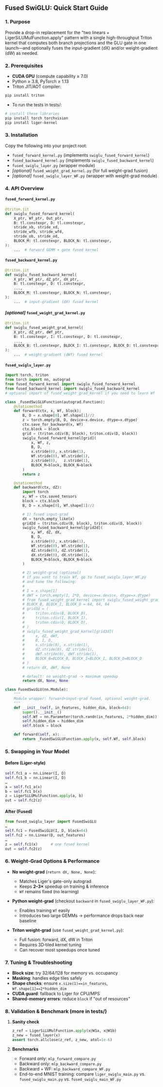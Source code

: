 ## Fused SwiGLU: Quick Start Guide

### 1. Purpose

Provide a drop-in replacement for the "two linears + LigerSiLUMulFunction.apply" pattern with a single high-throughput Triton kernel that computes both branch projections and the GLU gate in one launch—and optionally fuses the input-gradient (dX) and/or weight-gradient (dW) as needed.

### 2. Prerequisites

- **CUDA GPU** (compute capability ≥ 7.0)  
- Python ≥ 3.8, PyTorch ≥ 1.13  
- Triton JIT/AOT compiler:  
```bash
pip install triton
```
- To run the tests in tests/:
```bash
# install these libraries
pip install torch torchvision
pip install liger-kernel
```

### 3. Installation

Copy the following into your project root:

* `fused_forward_kernel.py` (implements `swiglu_fused_forward_kernel`)
* `fused_backward_kernel.py` (implements `swiglu_fused_backward_kernel`)
* `fused_swiglu_layer.py` (wrapper module)
* *\[optional]* `fused_weight_grad_kernel.py` (for full weight-grad fusion)
* *\[optional]* `fused_swiglu_layer_WF.py` (wrapper with weight-grad module)

### 4. API Overview

#### `fused_forward_kernel.py`

```python
@triton.jit
def swiglu_fused_forward_kernel(
    X_ptr, Wf_ptr, Out_ptr,
    B: tl.constexpr, D: tl.constexpr,
    stride_xb, stride_xd,
    stride_wfb, stride_wfd,
    stride_ob, stride_od,
    BLOCK_M: tl.constexpr, BLOCK_N: tl.constexpr,
):
    ...  # forward GEMM + gate fused kernel
```

#### `fused_backward_kernel.py`

```python
@triton.jit
def swiglu_fused_backward_kernel(
    X_ptr, Wf_ptr, dZ_ptr, dX_ptr,
    B: tl.constexpr, D: tl.constexpr,
    ...,
    BLOCK_M: tl.constexpr, BLOCK_N: tl.constexpr,
):
    ...  # input-gradient (dX) fused kernel
```

#### *\[optional]* `fused_weight_grad_kernel.py`

```python
@triton.jit
def swiglu_fused_weight_grad_kernel(
    X_ptr, dZ_ptr, dWf_ptr,
    B: tl.constexpr, I: tl.constexpr, D: tl.constexpr,
    ...,
    BLOCK_B: tl.constexpr, BLOCK_I: tl.constexpr, BLOCK_D: tl.constexpr
):
    ...  # weight-gradient (dWf) fused kernel
```

#### `fused_swiglu_layer.py`

```python
import torch, triton
from torch import nn, autograd
from fused_forward_kernel import swiglu_fused_forward_kernel
from fused_backward_kernel import swiglu_fused_backward_kernel
# optional import of fused_weight_grad_kernel if you need to learn Wf

class _FusedSwiGLUFunction(autograd.Function):
    @staticmethod
    def forward(ctx, x, Wf, block):
        B, D = x.shape[0], Wf.shape[1]//2
        z = torch.empty(B, D, device=x.device, dtype=x.dtype)
        ctx.save_for_backward(x, Wf)
        ctx.block = block
        grid = (triton.cdiv(B, block), triton.cdiv(D, block))
        swiglu_fused_forward_kernel[grid](
            x, Wf, z,
            B, D,
            x.stride(0), x.stride(1),
            Wf.stride(0), Wf.stride(1),
            z.stride(0),   z.stride(1),
            BLOCK_M=block, BLOCK_N=block
        )
        return z

    @staticmethod
    def backward(ctx, dZ):
        import torch
        x, Wf = ctx.saved_tensors
        block = ctx.block
        B, D = x.shape[0], Wf.shape[1]//2

        # 1) fused input-grad
        dX = torch.empty_like(x)
        grid2d = (triton.cdiv(B, block), triton.cdiv(D, block))
        swiglu_fused_backward_kernel[grid2d](
            x, Wf, dZ, dX,
            B, D,
            x.stride(0), x.stride(1),
            Wf.stride(0), Wf.stride(1),
            dZ.stride(0), dZ.stride(1),
            dX.stride(0), dX.stride(1),
            BLOCK_M=block, BLOCK_N=block
        )

        # 2) weight-grad (optional)
        # if you want to train Wf, go to fused_swiglu_layer_WF.py
        # and tune the following:
        #
        # I = x.shape[1]
        # dWf = torch.empty(I, 2*D, device=x.device, dtype=x.dtype)
        # from fused_weight_grad_kernel import swiglu_fused_weight_grad_kernel
        # BLOCK_B, BLOCK_I, BLOCK_D = 64, 64, 64
        # grid3d = (
        #     triton.cdiv(B, BLOCK_B),
        #     triton.cdiv(I, BLOCK_I),
        #     triton.cdiv(D, BLOCK_D),
        # )
        # swiglu_fused_weight_grad_kernel[grid3d](
        #     x, dZ, dWf,
        #     B, I, D,
        #     x.stride(0), x.stride(1),
        #     dZ.stride(0), dZ.stride(1),
        #     dWf.stride(0), dWf.stride(1),
        #     BLOCK_B=BLOCK_B, BLOCK_I=BLOCK_I, BLOCK_D=BLOCK_D
        # )
        # return dX, dWf, None

        # default: no weight-grad -> maximum speedup
        return dX, None, None

class FusedSwiGLU(nn.Module):
    """
    Module wrapper: forward+input-grad fused, optional weight-grad.
    """
    def __init__(self, in_features, hidden_dim, block=64):
        super().__init__()
        self.Wf = nn.Parameter(torch.randn(in_features, 2*hidden_dim))
        self.hidden_dim = hidden_dim
        self.block = block

    def forward(self, x):
        return _FusedSwiGLUFunction.apply(x, self.Wf, self.block)
```

### 5. Swapping in Your Model

#### Before (Liger-style)

```python
self.fc1_a = nn.Linear(I, D)
self.fc1_b = nn.Linear(I, D)
…
a = self.fc1_a(x)
b = self.fc1_b(x)
z = LigerSiLUMulFunction.apply(a, b)
out = self.fc2(z)
```

#### After (Fused)

```python
from fused_swiglu_layer import FusedSwiGLU
…
self.fc1 = FusedSwiGLU(I, D, block=64)
self.fc2 = nn.Linear(D, out_features)
…
z = self.fc1(x)      # one fused kernel
out = self.fc2(z)
```

### 6. Weight-Grad Options & Performance

* **No weight-grad** (`return dX, None, None`):

  * Matches Liger's gate-only autograd
  * Keeps **2–3×** speedup on training & inference
  * `Wf` remains fixed (no learning)

* **Python weight-grad** (checkout `backward` in `fused_swiglu_layer_WF.py`):

  * Enables training `Wf` easily
  * Introduces two large GEMMs -> performance drops back near baseline

* **Triton weight-grad** (use `fused_weight_grad_kernel.py`):

  * Full fusion: forward, dX, dW in Triton
  * Requires 3D‐tiled kernel tuning
  * Can recover most speedups once tuned

### 7. Tuning & Troubleshooting

* **Block size**: try 32/64/128 for memory vs. occupancy
* **Masking**: handles edge tiles safely
* **Shape checks**: ensure `x.size(1)==in_features`, `Wf.shape[1]==2*hidden_dim`
* **CUDA guard**: fallback to Liger for CPU/MPS
* **Shared-memory errors**: reduce `block` if "out of resources"

### 8. Validation & Benchmark (more in tests/)

1. **Sanity check**

   ```python
   z_ref = LigerSiLUMulFunction.apply(x@W1a, x@W1b)
   z_new = fused_layer(x)
   assert torch.allclose(z_ref, z_new, atol=1e-6)
   ```
2. **Benchmarks**

   * Forward only: `mlp_forward_compare.py`
   * Backward only: `mlp_backward_compare.py`
   * Backward + WF: `mlp_backward_compare_WF.py`
   * End-to-end MNIST training: compare `liger_swiglu_main.py` vs. `fused_swiglu_main.py` vs. `fused_swiglu_main_WF.py`